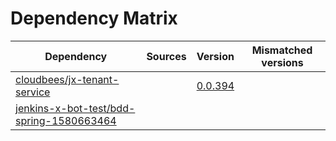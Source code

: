 # Dependency Matrix

Dependency | Sources | Version | Mismatched versions
---------- | ------- | ------- | -------------------
[cloudbees/jx-tenant-service](https://github.com/cloudbees/jx-tenant-service) |  | [0.0.394](https://github.com/cloudbees/jx-tenant-service/releases/tag/v0.0.394) | 
[jenkins-x-bot-test/bdd-spring-1580663464](https://github.com/jenkins-x-bot-test/bdd-spring-1580663464.git) |  | []() | 
